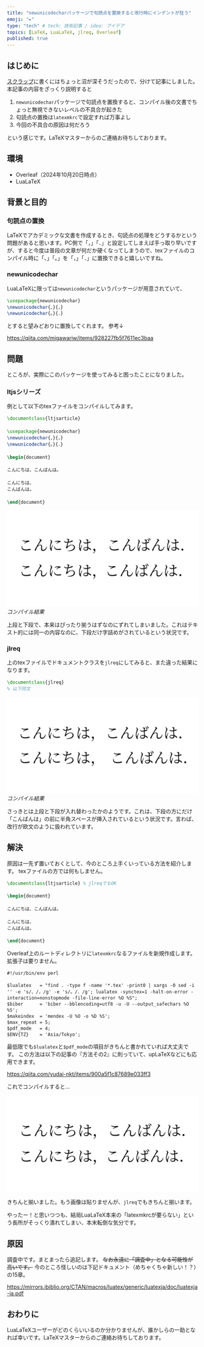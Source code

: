 ```yaml
---
title: "newunicodecharパッケージで句読点を置換すると改行時にインデントが狂う"
emoji: "✒️"
type: "tech" # tech: 技術記事 / idea: アイデア
topics: [LaTeX, LuaLaTeX, jlreq, Overleaf]
published: true
---
```


## はじめに

[スクラップ](https://zenn.dev/asumo_1xts/scraps/1f29e9755779a4)に書くにはちょっと沼が深そうだったので、分けて記事にしました。
本記事の内容をざっくり説明すると

1. `newunicodechar`パッケージで句読点を置換すると、コンパイル後の文書でちょっと無視できないレベルの不具合が起きた
2. 句読点の置換は`latexmkrc`で設定すれば万事よし
3. 今回の不具合の原因は何だろう

という感じです。LaTeXマスターからのご連絡お待ちしております。

## 環境

- Overleaf（2024年10月20日時点）
- LuaLaTeX

## 背景と目的

### 句読点の置換

LaTeXでアカデミックな文書を作成するとき、句読点の処理をどうするかという問題があると思います。PC側で「，」「．」と設定してしまえば手っ取り早いですが、すると今度は普段の文章が何だか硬くなってしまうので、texファイルのコンパイル時に「、」「。」を「，」「．」に置換できると嬉しいですね。

### newunicodechar

LuaLaTeXに限っては`newunicodechar`というパッケージが用意されていて、

```tex
\usepackage{newunicodechar}
\newunicodechar{、}{，}
\newunicodechar{。}{．}
```

とすると望みどおりに置換してくれます。
参考↓

https://qiita.com/migawariw/items/928227fb5f7611ec3baa

## 問題

ところが、実際にこのパッケージを使ってみると困ったことになりました。

### ltjsシリーズ

例として以下のtexファイルをコンパイルしてみます。

```tex:main.tex
\documentclass{ltjsarticle}

\usepackage{newunicodechar}
\newunicodechar{、}{，}
\newunicodechar{。}{．}

\begin{document}

こんにちは、こんばんは。

こんにちは、
こんばんは。

\end{document}
```

![ltjsarticle](/images/241020_01.png)
*コンパイル結果*

上段と下段で、本来はぴったり揃うはずなのにずれてしまいました。これはテキスト的には同一の内容なのに、下段だけ字詰めがされているという状況です。

### jlreq

上のtexファイルでドキュメントクラスを`jlreq`にしてみると、また違った結果になります。

```tex:main.tex
\documentclass{jlreq}
% 以下同文
```

![jlreq](/images/241020_02.png)
*コンパイル結果*

さっきとは上段と下段が入れ替わったかのようです。これは、下段の方にだけ「こんばんは」の前に半角スペースが挿入されているという状況です。言わば、改行が欧文のように扱われています。

## 解決

原因は一先ず置いておくとして、今のところ上手くいっている方法を紹介します。
texファイルの方では何もしません。

```tex:main.tex
\documentclass{ltjsarticle} % jlreqでもOK

\begin{document}

こんにちは、こんばんは。

こんにちは、
こんばんは。

\end{document}
```

Overleaf上のルートディレクトリに`latexmkrc`なるファイルを新規作成します。拡張子は要りません。

```bash:latexmkrc
#!/usr/bin/env perl

$lualatex   = "find . -type f -name '*.tex' -print0 | xargs -0 sed -i '' -e 's/、/，/g' -e 's/。/．/g'; lualatex -synctex=1 -halt-on-error -interaction=nonstopmode -file-line-error %O %S";
$biber      = 'biber --bblencoding=utf8 -u -U --output_safechars %O %S';
$makeindex  = 'mendex -U %O -o %D %S';
$max_repeat = 5;
$pdf_mode   = 4;
$ENV{TZ}    = 'Asia/Tokyo';
```

最低限でも`$lualatex`と`$pdf_mode`の項目がきちんと書かれていれば大丈夫です。
この方法は以下の記事の『方法その2』に則っていて、upLaTeXなどにも応用できます。

https://qiita.com/yudai-nkt/items/900a5f1c87689e033ff3

これでコンパイルすると…

![verified](/images/241020_03.png)

きちんと揃いました。もう画像は貼りませんが、`jlreq`でもきちんと揃います。

やったー！と思いつつも、結局LuaLaTeX本来の「latexmkrcが要らない」という長所がそっくり潰れてしまい、本末転倒な気分です。

## 原因

調査中です。まとまったら追記します。
~~なお永遠に「調査中」となる可能性が高いです。~~
今のところ怪しいのは下記ドキュメント（めちゃくちゃ新しい！？）の15章。

https://mirrors.ibiblio.org/CTAN/macros/luatex/generic/luatexja/doc/luatexja-ja.pdf

## おわりに

LuaLaTeXユーザーがどのくらいいるのか分かりませんが、誰かしらの一助となれば幸いです。LaTeXマスターからのご連絡お待ちしております。
